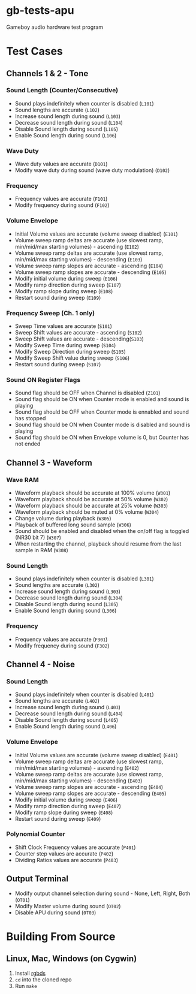 # gb-tests-apu

Gameboy audio hardware test program

# Test Cases

## Channels 1 & 2 - Tone

### Sound Length (Counter/Consecutive)

- Sound plays indefinitely when counter is disabled (`L101`)
- Sound lengths are accurate (`L102`)
- Increase sound length during sound (`L103`)
- Decrease sound length during sound (`L104`)
- Disable Sound length during sound (`L105`)
- Enable Sound length during sound (`L106`)

### Wave Duty

- Wave duty values are accurate (`D101`)
- Modify wave duty during sound (wave duty modulation) (`D102`)

### Frequency

- Frequency values are accurate  (`F101`)
- Modify frequency during sound (`F102`)

### Volume Envelope

- Initial Volume values are accurate (volume sweep disabled)  (`E101`)
- Volume sweep ramp deltas are accurate (use slowest ramp, min/mid/max starting volumes) - ascending (`E102`)
- Volume sweep ramp deltas are accurate (use slowest ramp, min/mid/max starting volumes) - descending (`E103`)
- Volume sweep ramp slopes are accurate - ascending (`E104`)
- Volume sweep ramp slopes are accurate - descending (`E105`)
- Modify initial volume during sweep (`E106`)
- Modify ramp direction during sweep (`E107`)
- Modify ramp slope during sweep (`E108`)
- Restart sound during sweep (`E109`)

### Frequency Sweep (Ch. 1 only)

- Sweep Time values are accurate  (`S101`)
- Sweep Shift values are accurate - ascending (`S102`)
- Sweep Shift values are accurate - descending(`S103`)
- Modify Sweep Time during sweep (`S104`)
- Modify Sweep Direction during sweep (`S105`)
- Modify Sweep Shift value during sweep (`S106`)
- Restart sound during sweep (`S107`)

### Sound ON Register Flags

- Sound flag should be OFF when Channel is disabled  (`Z101`)
- Sound flag should be ON when Counter mode is enabled and sound is playing
- Sound flag should be OFF when Counter mode is ennabled and sound has stopped
- Sound flag should be ON when Counter mode is disabled and sound is playing
- Sound flag should be ON when Envelope volume is 0, but Counter has not ended

## Channel 3 - Waveform

### Wave RAM

- Waveform playback should be accurate at 100% volume (`W301`)
- Waveform playback should be accurate at 50% volume (`W302`)
- Waveform playback should be accurate at 25% volume (`W303`)
- Waveform playback should be muted at 0% volume (`W304`)
- Change volume during playback (`W305`)
- Playback of buffered long sound sample (`W306`)
- Sound should be enabled and disabled when the on/off flag is toggled (NR30 bit 7) (`W307`)
- When restarting the channel, playback should resume from the last sample in RAM (`W308`)

### Sound Length

- Sound plays indefinitely when counter is disabled (`L301`)
- Sound lengths are accurate (`L302`)
- Increase sound length during sound (`L303`)
- Decrease sound length during sound (`L304`)
- Disable Sound length during sound (`L305`)
- Enable Sound length during sound (`L306`)

### Frequency

- Frequency values are accurate  (`F301`)
- Modify frequency during sound (`F302`)

## Channel 4 - Noise

### Sound Length

- Sound plays indefinitely when counter is disabled (`L401`)
- Sound lengths are accurate (`L402`)
- Increase sound length during sound (`L403`)
- Decrease sound length during sound (`L404`)
- Disable Sound length during sound (`L405`)
- Enable Sound length during sound (`L406`)

### Volume Envelope

- Initial Volume values are accurate (volume sweep disabled)  (`E401`)
- Volume sweep ramp deltas are accurate (use slowest ramp, min/mid/max starting volumes) - ascending (`E402`)
- Volume sweep ramp deltas are accurate (use slowest ramp, min/mid/max starting volumes) - descending (`E403`)
- Volume sweep ramp slopes are accurate - ascending (`E404`)
- Volume sweep ramp slopes are accurate - descending (`E405`)
- Modify initial volume during sweep (`E406`)
- Modify ramp direction during sweep (`E407`)
- Modify ramp slope during sweep (`E408`)
- Restart sound during sweep (`E409`)

### Polynomial Counter

- Shift Clock Frequency values are accurate (`P401`)
- Counter step values are accurate (`P402`)
- Dividing Ratios values are accurate (`P403`)

## Output Terminal

- Modify output channel selection during sound - None, Left, Right, Both  (`OT01`)
- Modify Master volume during sound (`OT02`)
- Disable APU during sound (`0T03`)

# Building From Source

## Linux, Mac, Windows (on Cygwin)

1. Install [rgbds](https://github.com/gbdev/rgbds)
2. `cd` into the cloned repo
3. Run `make`


